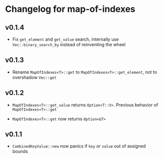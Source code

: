 # Changelog for map-of-indexes

## v0.1.4


- Fix `get_element` and `get_value` search, internally use `Vec::binary_search_by` instead of reinventing the wheel

## v0.1.3


- Rename `MapOfIndexes<T>::get` to `MapOfIndexes<T>::get_element`, not to overshadow `Vec::get`

## v0.1.2


- `MapOfIndexes<T>::get_value` returns `Option<T::V>`. Previous behavior of `MapOfIndexes<T>::get`

- `MapOfIndexes<T>::get` now returns `Option<&T>`


## v0.1.1

- `CombinedKeyValue::new` now panics if `key` or `value` out of assigned bounds